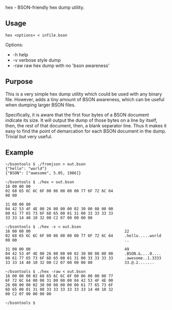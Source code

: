 hex - BSON-friendly hex dump utility.

## Usage

	hex <options> < infile.bson

Options:

* -h help
* -v verbose style dump
* -raw raw hex dump with no 'bson awareness'
 
## Purpose

This is a very simple hex dump utility which could be used 
with any binary file.  However, adds a tiny amount of BSON 
awareness, which can be useful when dumping larger BSON files.

Specifically, it is aware that the first four bytes of a BSON 
document indicate its size.  It will output the dump of those bytes
on a line by itself, then, the rest of that document, then, a blank
separator line.  Thus it makes it easy to find the point of demarcation
for each BSON document in the dump.  Trivial but very useful.

## Example

	~/bsontools $ ./fromjson > out.bson
	{"hello": "world"}
	{"BSON": ["awesome", 5.05, 1986]}

	~/bsontools $ ./hex < out.bson
	16 00 00 00 
	02 68 65 6C 6C 6F 00 06 00 00 00 77 6F 72 6C 64 
	00 00 
	
	31 00 00 00 
	04 42 53 4F 4E 00 26 00 00 00 02 30 00 08 00 00 
	00 61 77 65 73 6F 6D 65 00 01 31 00 33 33 33 33 
	33 33 14 40 10 32 00 C2 07 00 00 00 00 

	~/bsontools $ ./hex -v < out.bson 
	16 00 00 00                                         22
	02 68 65 6C 6C 6F 00 06 00 00 00 77 6F 72 6C 64     .hello.....world
	00 00                                               ..
	
	31 00 00 00                                         49
	04 42 53 4F 4E 00 26 00 00 00 02 30 00 08 00 00     .BSON.&....0....
	00 61 77 65 73 6F 6D 65 00 01 31 00 33 33 33 33     .awesome..1.3333
	33 33 14 40 10 32 00 C2 07 00 00 00 00              33.@.2.......

	~/bsontools $ ./hex -raw < out.bson
	16 00 00 00 02 68 65 6C 6C 6F 00 06 00 00 00 77 
	6F 72 6C 64 00 00 31 00 00 00 04 42 53 4F 4E 00 
	26 00 00 00 02 30 00 08 00 00 00 61 77 65 73 6F 
	6D 65 00 01 31 00 33 33 33 33 33 33 14 40 10 32 
	00 C2 07 00 00 00 00 

	~/bsontools $ 
